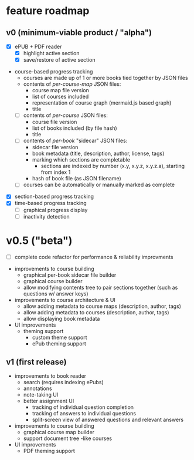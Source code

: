 # feature roadmap

## v0 (minimum-viable product / "alpha")
- [x] ePUB + PDF reader
	- [x] highlight active section
	- [x] save/restore of active section
- course-based progress tracking
	- courses are made up of 1 or more books tied together by JSON files
	- contents of *per-course-map* JSON files:
		- course map file version
		- list of courses included
		- representation of course graph (mermaid.js based graph)
		- title
	- [ ] contents of *per-course* JSON files:
		- course file version
		- list of books included (by file hash)
		- title
	- [ ] contents of *per-book* "sidecar" JSON files:
		- sidecar file version
		- book metadata (title, description, author, license, tags)
		- marking which sections are completable
			- sections are indexed by number (x.y, x.y.z, x.y.z.a), starting from index 1
		- hash of book file (as JSON filename)
	- [ ] courses can be automatically or manually marked as complete
- [x] section-based progress tracking
- [x] time-based progress tracking
	- [ ] graphical progress display
	- [ ] inactivity detection

# v0.5 ("beta")
- [ ] complete code refactor for performance & reliability improvments
- improvements to course building
	- graphical per-book sidecar file builder
	- graphical course builder
	- allow modifying contents tree to pair sections together (such as questions w/ answer keys)
- improvements to course architecture & UI
	- allow adding metadata to course maps (description, author, tags)
	- allow adding metadata to courses (description, author, tags)
	- allow displaying book metadata
- UI improvements
	- theming support
		- custom theme support
		- ePub theming support

## v1 (first release)
- improvements to book reader
	- search (requires indexing ePubs)
	- annotations
	- note-taking UI
	- better assignment UI
		- tracking of individual question completion
		- tracking of answers to individual questions
		- split-screen view of answered questions and relevant answers
- improvements to course building
	- graphical course map builder
	- support document tree -like courses
- UI improvements
	- PDF theming support